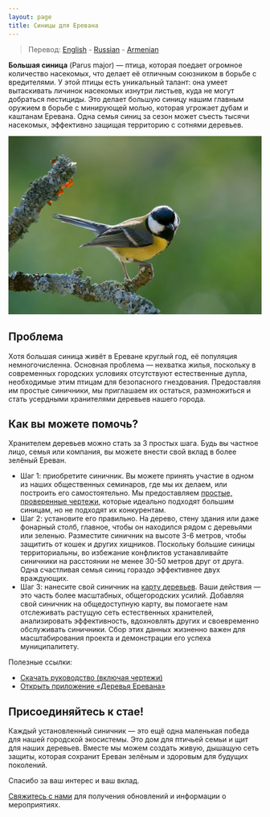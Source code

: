 ```yaml
---
layout: page
title: Синицы для Еревана
---
```

> Перевод: [English](../) - [Russian](../ru/) - [Armenian](../am/)

**Большая синица** (Parus major) — птица, которая поедает огромное количество насекомых, что делает её отличным союзником в борьбе с вредителями.
У этой птицы есть уникальный талант: она умеет вытаскивать личинок насекомых изнутри листьев, куда не могут добраться пестициды.
Это делает большую синицу нашим главным оружием в борьбе с минирующей молью, которая угрожает дубам и каштанам Еревана.
Одна семья синиц за сезон может съесть тысячи насекомых, эффективно защищая территорию с сотнями деревьев.

![Большая синица][2]

## Проблема

Хотя большая синица живёт в Ереване круглый год, её популяция немногочисленна.
Основная проблема — нехватка жилья, поскольку в современных городских условиях отсутствуют естественные дупла, необходимые этим птицам для безопасного гнездования.
Предоставляя им простые синичники, мы приглашаем их остаться, размножиться и стать усердными хранителями деревьев нашего города.

## Как вы можете помочь?

Хранителем деревьев можно стать за 3 простых шага.
Будь вы частное лицо, семья или компания, вы можете внести свой вклад в более зелёный Ереван.

- Шаг 1: приобретите синичник. Вы можете принять участие в одном из наших общественных семинаров, где мы их делаем, или построить его самостоятельно. Мы предоставляем [простые, проверенные чертежи][1], которые идеально подходят большим синицам, но не подходят их конкурентам.
- Шаг 2: установите его правильно. На дерево, стену здания или даже фонарный столб, главное, чтобы он находился рядом с деревьями или зеленью. Разместите синичник на высоте 3-6 метров, чтобы защитить от кошек и других хищников. Поскольку большие синицы территориальны, во избежание конфликтов устанавливайте синичники на расстоянии не менее 30-50 метров друг от друга. Одна счастливая семья синиц гораздо эффективнее двух враждующих.
- Шаг 3: нанесите свой синичник на [карту деревьев][3]. Ваши действия — это часть более масштабных, общегородских усилий. Добавляя свой синичник на общедоступную карту, вы помогаете нам отслеживать растущую сеть естественных хранителей, анализировать эффективность, вдохновлять других и своевременно обслуживать синичники. Сбор этих данных жизненно важен для масштабирования проекта и демонстрации его успеха муниципалитету.

Полезные ссылки:

- [Скачать руководство (включая чертежи)][1]
- [Открыть приложение «Деревья Еревана»][3]

## Присоединяйтесь к стае!

Каждый установленный синичник — это ещё одна маленькая победа для нашей городской экосистемы.
Это дом для птичьей семьи и щит для наших деревьев.
Вместе мы можем создать живую, дышащую сеть защиты, которая сохранит Ереван зелёным и здоровым для будущих поколений.

Спасибо за ваш интерес и ваш вклад.

[Свяжитесь с нами](/connect/) для получения обновлений и информации о мероприятиях.

[1]: ../Great-Tits-for-Yerevan.pdf
[2]: ../parus-major-2.jpg
[3]: https://yerevan.treemaps.app/
